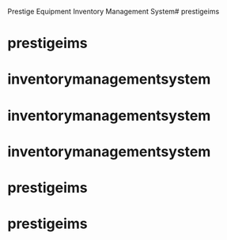 Prestige Equipment Inventory Management System# prestigeims
# prestigeims
# inventorymanagementsystem
# inventorymanagementsystem
# inventorymanagementsystem
# prestigeims
# prestigeims
